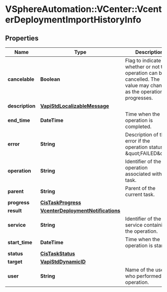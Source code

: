 # VSphereAutomation::VCenter::VcenterDeploymentImportHistoryInfo

## Properties
Name | Type | Description | Notes
------------ | ------------- | ------------- | -------------
**cancelable** | **Boolean** | Flag to indicate whether or not the operation can be cancelled. The value may change as the operation progresses. | 
**description** | [**VapiStdLocalizableMessage**](VapiStdLocalizableMessage.md) |  | 
**end_time** | **DateTime** | Time when the operation is completed. | [optional] 
**error** | **String** | Description of the error if the operation status is \&quot;FAILED\&quot;. | [optional] 
**operation** | **String** | Identifier of the operation associated with the task. | 
**parent** | **String** | Parent of the current task. | [optional] 
**progress** | [**CisTaskProgress**](CisTaskProgress.md) |  | [optional] 
**result** | [**VcenterDeploymentNotifications**](VcenterDeploymentNotifications.md) |  | [optional] 
**service** | **String** | Identifier of the service containing the operation. | 
**start_time** | **DateTime** | Time when the operation is started. | [optional] 
**status** | [**CisTaskStatus**](CisTaskStatus.md) |  | 
**target** | [**VapiStdDynamicID**](VapiStdDynamicID.md) |  | [optional] 
**user** | **String** | Name of the user who performed the operation. | [optional] 


